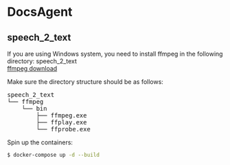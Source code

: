 # DocsAgent

## speech_2_text

If you are using Windows system, you need to install ffmpeg in the following directory: speech_2_text  
[ffmpeg download](https://www.gyan.dev/ffmpeg/builds/ffmpeg-release-essentials.7z)  

Make sure the directory structure should be as follows:  
<pre>
speech_2_text    
└── ffmpeg
    └── bin
        ├── ffmpeg.exe
        ├── ffplay.exe
        └── ffprobe.exe  
</pre>

Spin up the containers:

```sh
$ docker-compose up -d --build
```

